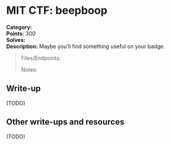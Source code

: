 # MIT CTF: beepboop  

**Category:**   
**Points:** 300  
**Solves:**   
**Description:** Maybe you’ll find something useful on your badge.  

> Files/Endpoints:  
>   
> Notes:  
> 	  


## Write-up

(TODO)

## Other write-ups and resources

(TODO)
